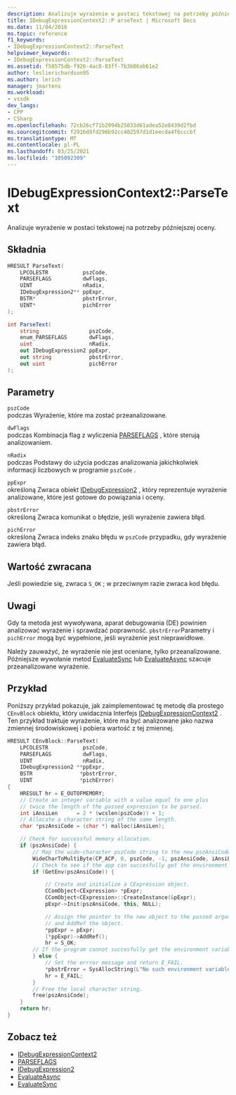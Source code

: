 ```yaml
---
description: Analizuje wyrażenie w postaci tekstowej na potrzeby późniejszej oceny.
title: IDebugExpressionContext2::P arseText | Microsoft Docs
ms.date: 11/04/2016
ms.topic: reference
f1_keywords:
- IDebugExpressionContext2::ParseText
helpviewer_keywords:
- IDebugExpressionContext2::ParseText
ms.assetid: f58575db-f926-4ac8-83ff-7b3b86ab61e2
author: leslierichardson95
ms.author: lerich
manager: jmartens
ms.workload:
- vssdk
dev_langs:
- CPP
- CSharp
ms.openlocfilehash: 72cb26cf71b2994b25033d61adea52e8439d2fbd
ms.sourcegitcommit: f2916d8fd296b92cc402597d1d1eecda4f6cccbf
ms.translationtype: MT
ms.contentlocale: pl-PL
ms.lasthandoff: 03/25/2021
ms.locfileid: "105092309"
---
```

# <a name="idebugexpressioncontext2parsetext"></a>IDebugExpressionContext2::ParseText
Analizuje wyrażenie w postaci tekstowej na potrzeby późniejszej oceny.

## <a name="syntax"></a>Składnia

```cpp
HRESULT ParseText(
    LPCOLESTR           pszCode,
    PARSEFLAGS          dwFlags,
    UINT                nRadix,
    IDebugExpression2** ppExpr,
    BSTR*               pbstrError,
    UINT*               pichError
);
```

```csharp
int ParseText(
    string                pszCode,
    enum_PARSEFLAGS       dwFlags,
    uint                  nRadix,
    out IDebugExpression2 ppExpr,
    out string            pbstrError,
    out uint              pichError
);
```

## <a name="parameters"></a>Parametry
`pszCode`\
podczas Wyrażenie, które ma zostać przeanalizowane.

`dwFlags`\
podczas Kombinacja flag z wyliczenia [PARSEFLAGS](../../../extensibility/debugger/reference/parseflags.md) , które sterują analizowaniem.

`nRadix`\
podczas Podstawy do użycia podczas analizowania jakichkolwiek informacji liczbowych w programie `pszCode` .

`ppExpr`\
określoną Zwraca obiekt [IDebugExpression2](../../../extensibility/debugger/reference/idebugexpression2.md) , który reprezentuje wyrażenie analizowane, które jest gotowe do powiązania i oceny.

`pbstrError`\
określoną Zwraca komunikat o błędzie, jeśli wyrażenie zawiera błąd.

`pichError`\
określoną Zwraca indeks znaku błędu w `pszCode` przypadku, gdy wyrażenie zawiera błąd.

## <a name="return-value"></a>Wartość zwracana
Jeśli powiedzie się, zwraca `S_OK` ; w przeciwnym razie zwraca kod błędu.

## <a name="remarks"></a>Uwagi
Gdy ta metoda jest wywoływana, aparat debugowania (DE) powinien analizować wyrażenie i sprawdzać poprawność. `pbstrError`Parametry i `pichError` mogą być wypełnione, jeśli wyrażenie jest nieprawidłowe.

Należy zauważyć, że wyrażenie nie jest oceniane, tylko przeanalizowane. Późniejsze wywołanie metod [EvaluateSync](../../../extensibility/debugger/reference/idebugexpression2-evaluatesync.md) lub [EvaluateAsync](../../../extensibility/debugger/reference/idebugexpression2-evaluateasync.md) szacuje przeanalizowane wyrażenie.

## <a name="example"></a>Przykład
Poniższy przykład pokazuje, jak zaimplementować tę metodę dla prostego `CEnvBlock` obiektu, który uwidacznia Interfejs [IDebugExpressionContext2](../../../extensibility/debugger/reference/idebugexpressioncontext2.md) . Ten przykład traktuje wyrażenie, które ma być analizowane jako nazwa zmiennej środowiskowej i pobiera wartość z tej zmiennej.

```cpp
HRESULT CEnvBlock::ParseText(
    LPCOLESTR           pszCode,
    PARSEFLAGS          dwFlags,
    UINT                nRadix,
    IDebugExpression2 **ppExpr,
    BSTR               *pbstrError,
    UINT               *pichError)
{
    HRESULT hr = E_OUTOFMEMORY;
    // Create an integer variable with a value equal to one plus
    // twice the length of the passed expression to be parsed.
    int iAnsiLen      = 2 * (wcslen(pszCode)) + 1;
    // Allocate a character string of the same length.
    char *pszAnsiCode = (char *) malloc(iAnsiLen);

    // Check for successful memory allocation.
    if (pszAnsiCode) {
        // Map the wide-character pszCode string to the new pszAnsiCode character string.
        WideCharToMultiByte(CP_ACP, 0, pszCode, -1, pszAnsiCode, iAnsiLen, NULL, NULL);
        // Check to see if the app can succesfully get the environment variable.
        if (GetEnv(pszAnsiCode)) {

            // Create and initialize a CExpression object.
            CComObject<CExpression> *pExpr;
            CComObject<CExpression>::CreateInstance(&pExpr);
            pExpr->Init(pszAnsiCode, this, NULL);

            // Assign the pointer to the new object to the passed argument
            // and AddRef the object.
            *ppExpr = pExpr;
            (*ppExpr)->AddRef();
            hr = S_OK;
        // If the program cannot succesfully get the environment variable.
        } else {
            // Set the errror message and return E_FAIL.
            *pbstrError = SysAllocString(L"No such environment variable.");
            hr = E_FAIL;
        }
        // Free the local character string.
        free(pszAnsiCode);
    }
    return hr;
}
```

## <a name="see-also"></a>Zobacz też
- [IDebugExpressionContext2](../../../extensibility/debugger/reference/idebugexpressioncontext2.md)
- [PARSEFLAGS](../../../extensibility/debugger/reference/parseflags.md)
- [IDebugExpression2](../../../extensibility/debugger/reference/idebugexpression2.md)
- [EvaluateAsync](../../../extensibility/debugger/reference/idebugexpression2-evaluateasync.md)
- [EvaluateSync](../../../extensibility/debugger/reference/idebugexpression2-evaluatesync.md)
